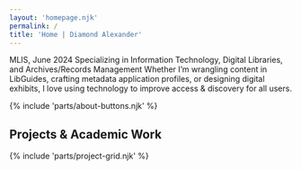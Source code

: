 ```yaml
---
layout: 'homepage.njk'
permalink: /
title: 'Home | Diamond Alexander'
---
```


MLIS, June 2024
Specializing in Information Technology, Digital Libraries, and Archives/Records Management
Whether I’m wrangling content in LibGuides, crafting metadata application profiles, or designing digital exhibits, I love using technology to improve access & discovery for all users.

{% include 'parts/about-buttons.njk' %}

## Projects & Academic Work

{% include 'parts/project-grid.njk' %}